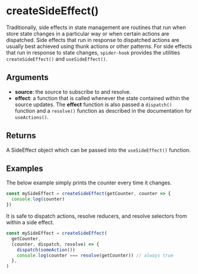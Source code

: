 # createSideEffect()

Traditionally, side effects in state management are routines that run when store state changes in a particular way or when certain actions are dispatched. Side effects that run in response to dispatched actions are usually best achieved using thunk actions or other patterns. For side effects that run in response to state changes, `spider-hook` provides the utilities `createSideEffect()` and `useSideEffect()`.

## Arguments

- **source**: the source to subscribe to and resolve.
- **effect**: a function that is called whenever the state contained within the source updates. The **effect** function is also passed a `dispatch()` function and a `resolve()` function as described in the documentation for `useActions()`.

## Returns

A SideEffect object which can be passed into the `useSideEffect()` function.

## Examples

The below example simply prints the counter every time it changes.

```javascript
const mySideEffect = createSideEffect(getCounter, counter => {
  console.log(counter)
})
```

It is safe to dispatch actions, resolve reducers, and resolve selectors from within a side effect.

```javascript
const mySideEffect = createSideEffect(
  getCounter,
  (counter, dispatch, resolve) => {
    dispatch(someAction())
    console.log(counter === resolve(getCounter)) // always true
  },
)
```
